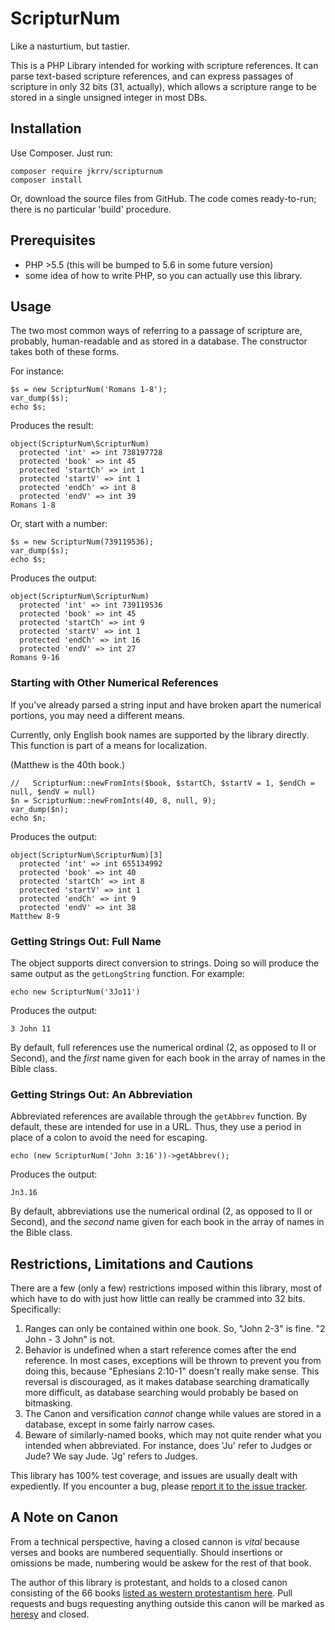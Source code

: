 ScripturNum
===========

Like a nasturtium, but tastier. 

This is a PHP Library intended for working with scripture references.  It can parse text-based scripture references, and can express passages of scripture in only 32 bits (31, actually), which allows a scripture range to be stored in a single unsigned integer in most DBs.   

## Installation

Use Composer. Just run: 

	composer require jkrrv/scripturnum
	composer install

Or, download the source files from GitHub.  The code comes ready-to-run; there is no particular 'build' procedure. 

## Prerequisites

 - PHP >5.5 (this will be bumped to 5.6 in some future version)
 - some idea of how to write PHP, so you can actually use this library.
 
 
## Usage

The two most common ways of referring to a passage of scripture are, probably, human-readable and as stored in a 
database.  The constructor takes both of these forms.  

For instance: 

	$s = new ScripturNum('Romans 1-8');
    var_dump($s);
    echo $s;

Produces the result: 

	object(ScripturNum\ScripturNum)
      protected 'int' => int 738197728
      protected 'book' => int 45
      protected 'startCh' => int 1
      protected 'startV' => int 1
      protected 'endCh' => int 8
      protected 'endV' => int 39
    Romans 1-8

Or, start with a number:

	$s = new ScripturNum(739119536);
    var_dump($s);
    echo $s;
    
Produces the output:

	object(ScripturNum\ScripturNum)
	  protected 'int' => int 739119536
	  protected 'book' => int 45
	  protected 'startCh' => int 9
	  protected 'startV' => int 1
	  protected 'endCh' => int 16
	  protected 'endV' => int 27
	Romans 9-16
	
	
	
### Starting with Other Numerical References

If you've already parsed a string input and have broken apart the numerical portions, you may need a different means.  

Currently, only English book names are supported by the library directly.  This function is part of a means for localization.  

(Matthew is the 40th book.)

	//   ScripturNum::newFromInts($book, $startCh, $startV = 1, $endCh = null, $endV = null)
	$n = ScripturNum::newFromInts(40, 8, null, 9);
    var_dump($n);
    echo $n;

Produces the output:
 
	object(ScripturNum\ScripturNum)[3]
	  protected 'int' => int 655134992
	  protected 'book' => int 40
	  protected 'startCh' => int 8
	  protected 'startV' => int 1
	  protected 'endCh' => int 9
	  protected 'endV' => int 38
	Matthew 8-9
	
### Getting Strings Out: Full Name
The object supports direct conversion to strings.  Doing so will produce the same output as the `getLongString` function.  For example:

	echo new ScripturNum('3Jo11')
	
Produces the output:

	3 John 11
	
By default, full references use the numerical ordinal (2, as opposed to II or Second), and the *first* name given for each book in the array of names in the Bible class.
	
### Getting Strings Out: An Abbreviation

Abbreviated references are available through the `getAbbrev` function.  By default, these are intended for use in a URL.  Thus, they use a period in place of a colon to avoid the need for escaping. 

	echo (new ScripturNum('John 3:16'))->getAbbrev();
	
Produces the output:

	Jn3.16

By default, abbreviations use the numerical ordinal (2, as opposed to II or Second), and the *second* name given for each book in the array of names in the Bible class.

## Restrictions, Limitations and Cautions
There are a few (only a few) restrictions imposed within this library, most of which have to do with just how little can really be crammed into 32 bits.  Specifically:

1.  Ranges can only be contained within one book.  So, "John 2-3" is fine.  "2 John - 3 John" is not. 
2.  Behavior is undefined when a start reference comes after the end reference.  In most cases, exceptions will be thrown to prevent you from doing this, because "Ephesians 2:10-1" doesn't really make sense.  This reversal is discouraged, as it makes database searching dramatically more difficult, as database searching would probably be based on bitmasking. 
3.  The Canon and versification *cannot* change while values are stored in a database, except in some fairly narrow cases.
4.  Beware of similarly-named books, which may not quite render what you intended when abbreviated.  For instance, does 'Ju' refer to Judges or Jude?  We say Jude.  'Jg' refers to Judges.   

This library has 100% test coverage, and issues are usually dealt with expediently.  If you encounter a bug, please [report it to the issue tracker](https://github.com/jkrrv/ScripturNum/issues).

## A Note on Canon

From a technical perspective, having a closed cannon is *vital* because verses and books are numbered sequentially.  Should insertions or omissions be made, numbering would be askew for the rest of that book.   

The author of this library is protestant, and holds to a closed canon consisting of the 66 books [listed as western protestantism here](https://en.wikipedia.org/wiki/Biblical_canon#Western_Church).  Pull requests and bugs requesting anything outside this canon will be marked as [heresy](https://github.com/jkrrv/ScripturNum/labels/Heresy%21) and closed.